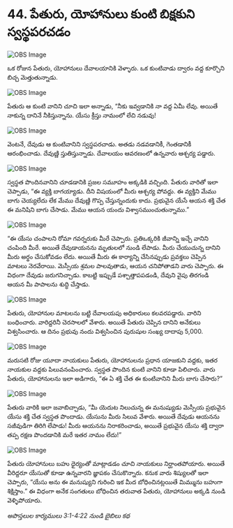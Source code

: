 # 44. పేతురు, యోహానులు కుంటి బిక్షకుని స్వస్థపరచడం

![OBS Image](https://cdn.door43.org/obs/jpg/360px/obs-en-44-01.jpg)

ఒక రోజున పేతురు, యోహానులు దేవాలయానికి వెళ్ళారు. ఒక కుంటివాడు ద్వారం వద్ద కూర్చొని బిచ్చ మెత్తుతున్నాడు.

![OBS Image](https://cdn.door43.org/obs/jpg/360px/obs-en-44-02.jpg)

పేతురు ఆ కుంటి వానిని చూచి ఇలా అన్నాడు, “నీకు ఇవ్వడానికి నా వద్ద ఏమీ లేవు. అయితే నాకున్న దానినే నీకిస్తున్నాను. యేసు క్రీస్తు నామంలో లేచి నడువు!

![OBS Image](https://cdn.door43.org/obs/jpg/360px/obs-en-44-03.jpg)

వెంటనే, దేవుడు ఆ కుంటివానిని స్వస్థపరచాడు. అతడు నడవడానికీ, గెంతడానికీ ఆరంభించాడు. దేవుణ్ణి స్తుతిస్తున్నాడు. దేవాలయం ఆవరణంలో ఉన్నవారు ఆశ్చర్య పడ్డారు. 

![OBS Image](https://cdn.door43.org/obs/jpg/360px/obs-en-44-04.jpg)

స్వస్థత పొందినవానిని చూడడానికి ప్రజల సమూహం అక్కడికి వచ్చింది. పేతురు వారితో ఇలా చెప్పాడు, “ఈ వ్యక్తి బాగయ్యాడు. దీని విషయంలో మీరు ఆశ్చర్య పోవద్దు. ఈ వ్యక్తిని మేము బాగు చెయ్యలేదు లేక మేము దేవుణ్ణి గొప్ప చేస్తున్నందుకు కాదు. ప్రభువైన యేసే ఆయన శక్తి చేత ఈ మనిషిని బాగు చేసాడు. మేము ఆయన యందు విశ్వాసముంచుతున్నాము.”

![OBS Image](https://cdn.door43.org/obs/jpg/360px/obs-en-44-05.jpg)

“ఈ యేసు చంపాలని రోమా గవర్నరుకు మీరే చెప్పారు. ప్రతిఒక్కరికి జీవాన్ని ఇచ్చే వానిని చంపింది మీరే. అయితే దేవుడాయనను మృతులలో నుండి లేపాడు. మీరు చేయుచున్న దానిని మీరు అర్థం చేసుకోవడం లేదు. అయితే మీరు ఈ కార్యాన్ని చేసినప్పుడు ప్రవక్తలు చెప్పిన మాటలు నెరవేరాయి. మెస్సీయ శ్రమల పాలవుతాడు, ఆయన చనిపోతాడని వారు చెప్పారు. ఈ విధంగా దేవుడు జరుగనిచ్చాడు. కాబట్టి ఇప్పుడే పశ్చాత్తాపపడండి, దేవుని వైపు తిరగండి ఆయన మీ పాపాలను శుద్ధి చేస్తాడు.

![OBS Image](https://cdn.door43.org/obs/jpg/360px/obs-en-44-06.jpg)

పేతురు, యోహానుల మాటలను బట్టి దేవాలయపు అధికారులు కలవరపడ్డారు. వారిని బంధించారు. వారిద్దరినీ చెరసాలలో వేశారు. అయితే పేతురు చెప్పిన దానిని అనేకులు విశ్వసించారు. ఆ దినం ప్రభువు నందు విశ్వసించిన పురుషుల సంఖ్య దాదాపు 5,000.

![OBS Image](https://cdn.door43.org/obs/jpg/360px/obs-en-44-07.jpg)

మరుసటి రోజు యూదా నాయకులు పేతురు, యోహానులను ప్రధాన యాజకుని వద్దకు, ఇతర నాయకుల వద్దకు పిలువనంపించారు. స్వస్థత పొందిన కుంటి వానిని కూడా పిలిచారు. వారు పేతురు, యోహానులను ఇలా అడిగారు, “ఈ ఏ శక్తి చేత ఈ కుంటివానిని మీరు బాగు చేసారు?”

![OBS Image](https://cdn.door43.org/obs/jpg/360px/obs-en-44-08.jpg)

పేతురు వారికి ఇలా జవాబిచ్చాడు, “మీ యెదుట నిలుచున్న ఈ మనుష్యుడు మెస్సీయ ప్రభువైన యేసు శక్తి చేత స్వస్థత పొందాడు. యేసును మీరు సిలువ వేశారు. అయితే దేవుడు ఆయనను సజీవుడిగా తిరిగి లేపాడు! మీరు ఆయనను నిరాకరించాడు, అయితే ప్రభువైన యేసు శక్తి ద్వారా తప్ప రక్షణ పొందడానికి మరే ఇతర నామం లేదు!”

![OBS Image](https://cdn.door43.org/obs/jpg/360px/obs-en-44-09.jpg)

పేతురు యోహానులు బహు ధైర్యంతో మాట్లాడడం చూచి నాయకులు నిర్ఘాంతపోయారు. అయితే వీరిద్దరూ యేసుతో కూడా ఉన్నవారని జ్ఞాపకం చేసుకొన్నారు. కనుక వారు శిష్యులతో ఇలా చెప్పారు, “యేసు అను ఈ మనుష్యుని గురించి ఇక మీద బోధించినట్లయితే మిమ్మును బహుగా శిక్షిస్తాం.” ఈ విధంగా అనేక సంగతులు బోధించిన తరువాత పేతురు, యోహానులు అక్కడి నుండి వెళ్ళిపోయారు.

_అపొస్తలుల కార్యములు 3:1-4:22 నుండి బైబిలు కథ_

